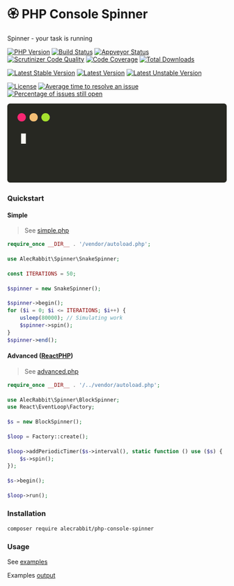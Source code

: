 # 🏵️  PHP Console Spinner
Spinner - your task is running

[![PHP Version](https://img.shields.io/packagist/php-v/alecrabbit/php-console-spinner.svg)](https://php.net/)
[![Build Status](https://travis-ci.com/alecrabbit/php-console-spinner.svg?branch=master)](https://travis-ci.com/alecrabbit/php-console-spinner)
[![Appveyor Status](https://img.shields.io/appveyor/ci/alecrabbit/php-console-spinner.svg?label=appveyor)](https://ci.appveyor.com/project/alecrabbit/php-console-spinner/branch/master)
[![Scrutinizer Code Quality](https://scrutinizer-ci.com/g/alecrabbit/php-console-spinner/badges/quality-score.png?b=master)](https://scrutinizer-ci.com/g/alecrabbit/php-console-spinner/?branch=master)
[![Code Coverage](https://scrutinizer-ci.com/g/alecrabbit/php-console-spinner/badges/coverage.png?b=master)](https://scrutinizer-ci.com/g/alecrabbit/php-console-spinner/?branch=master)
[![Total Downloads](https://poser.pugx.org/alecrabbit/php-console-spinner/downloads)](https://packagist.org/packages/alecrabbit/php-console-spinner)

[![Latest Stable Version](https://poser.pugx.org/alecrabbit/php-console-spinner/v/stable)](https://packagist.org/packages/alecrabbit/php-console-spinner)
[![Latest Version](https://img.shields.io/packagist/v/alecrabbit/php-console-spinner.svg)](https://packagist.org/packages/alecrabbit/php-console-spinner)
[![Latest Unstable Version](https://poser.pugx.org/alecrabbit/php-console-spinner/v/unstable)](https://packagist.org/packages/alecrabbit/php-console-spinner)

[![License](https://poser.pugx.org/alecrabbit/php-console-spinner/license)](https://packagist.org/packages/alecrabbit/php-console-spinner)
[![Average time to resolve an issue](http://isitmaintained.com/badge/resolution/alecrabbit/php-console-spinner.svg)](http://isitmaintained.com/project/alecrabbit/php-console-spinner "Average time to resolve an issue")
[![Percentage of issues still open](http://isitmaintained.com/badge/open/alecrabbit/php-console-spinner.svg)](http://isitmaintained.com/project/alecrabbit/php-console-spinner "Percentage of issues still open")


![advanced](docs/images/fpdemo.svg)

### Quickstart

#### Simple

> See [simple.php](examples/simple.php)

```php
require_once __DIR__ . '/vendor/autoload.php';

use AlecRabbit\Spinner\SnakeSpinner;

const ITERATIONS = 50;

$spinner = new SnakeSpinner();

$spinner->begin();
for ($i = 0; $i <= ITERATIONS; $i++) {
    usleep(80000); // Simulating work
    $spinner->spin();
}
$spinner->end();
```
#### Advanced ([ReactPHP](https://github.com/reactphp))

> See [advanced.php](examples/advanced.php)

```php
require_once __DIR__ . '/../vendor/autoload.php';

use AlecRabbit\Spinner\BlockSpinner;
use React\EventLoop\Factory;

$s = new BlockSpinner();

$loop = Factory::create();

$loop->addPeriodicTimer($s->interval(), static function () use ($s) {
    $s->spin();
});

$s->begin();

$loop->run();
```

### Installation
```bash
composer require alecrabbit/php-console-spinner
 ```

### Usage
See [examples](https://github.com/alecrabbit/php-console-spinner/tree/master/examples)

Examples [output](docs/examples_output.md)
